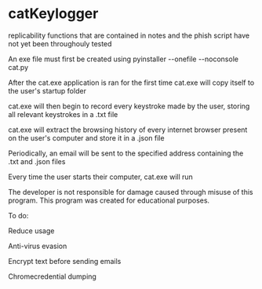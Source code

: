 # catKeylogger

replicability functions that are contained in notes and the phish script have not yet been throughouly tested

An exe file must first be created using pyinstaller --onefile --noconsole cat.py

After the cat.exe application is ran for the first time cat.exe will copy itself to the user's startup folder

cat.exe will then begin to record every keystroke made by the user, storing all relevant keystrokes in a .txt file

cat.exe will extract the browsing history of every internet browser present on the user's computer and store it in a .json file

Periodically, an email will be sent to the specified address containing the .txt and .json files

Every time the user starts their computer, cat.exe will run


The developer is not responsible for damage caused through misuse of this program. This program was created for educational purposes.


To do:

Reduce usage

Anti-virus evasion

Encrypt text before sending emails

Chromecredential dumping
